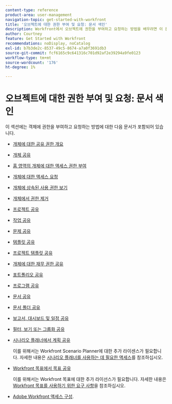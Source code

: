 ```yaml
---
content-type: reference
product-area: user-management
navigation-topic: get-started-with-workfront
title: '오브젝트에 대한 권한 부여 및 요청: 문서 색인'
description: Workfront에서 오브젝트에 권한을 부여하고 요청하는 방법을 배우려면 이 문서를 검토하십시오.
author: Courtney
feature: Get Started with Workfront
recommendations: noDisplay, noCatalog
exl-id: b7b3de2c-8537-49c5-8674-a7a0f3691db3
source-git-commit: fcf6165c9c641316c701d92af2e39294a9fe0123
workflow-type: tm+mt
source-wordcount: '176'
ht-degree: 1%

---
```


# 오브젝트에 대한 권한 부여 및 요청: 문서 색인

이 섹션에는 객체에 권한을 부여하고 요청하는 방법에 대한 다음 문서가 포함되어 있습니다.

* [개체에 대한 공유 권한 개요](../../workfront-basics/grant-and-request-access-to-objects/sharing-permissions-on-objects-overview.md)
* [개체 공유](../../workfront-basics/grant-and-request-access-to-objects/share-an-object.md)
* [홈 영역의 개체에 대한 액세스 권한 부여](../../workfront-basics/grant-and-request-access-to-objects/grant-access-home.md)
* [개체에 대한 액세스 요청](../../workfront-basics/grant-and-request-access-to-objects/request-access.md)
* [개체에 상속된 사용 권한 보기](../../workfront-basics/grant-and-request-access-to-objects/view-inherited-permissions-on-objects.md)
* [개체에서 권한 제거](../../workfront-basics/grant-and-request-access-to-objects/remove-permissions-from-objects.md)
* [프로젝트 공유](../../workfront-basics/grant-and-request-access-to-objects/share-a-project.md)
* [작업 공유](../../workfront-basics/grant-and-request-access-to-objects/share-a-task.md)
* [문제 공유](../../workfront-basics/grant-and-request-access-to-objects/share-an-issue.md)
* [템플릿 공유](../../workfront-basics/grant-and-request-access-to-objects/share-a-template.md)
* [프로젝트 템플릿 공유](../../manage-work/projects/create-and-manage-templates/share-project-template.md)
* [개체에 대한 재무 권한 공유](../../workfront-basics/grant-and-request-access-to-objects/share-financial-permissions-object.md)
* [포트폴리오 공유](../../workfront-basics/grant-and-request-access-to-objects/share-a-portfolio.md)
* [프로그램 공유](../../workfront-basics/grant-and-request-access-to-objects/share-a-program.md)
* [문서 공유](../../workfront-basics/grant-and-request-access-to-objects/document-permissions.md)
* [문서 폴더 공유](../../workfront-basics/grant-and-request-access-to-objects/share-a-document-folder.md)
* [보고서, 대시보드 및 일정 공유](../../workfront-basics/grant-and-request-access-to-objects/permissions-reports-dashboards-calendars.md)
* [필터, 보기 또는 그룹화 공유](../../reports-and-dashboards/reports/reporting-elements/share-filter-view-grouping.md)
* [시나리오 플래너에서 계획 공유](../../scenario-planner/share-a-plan.md)

  이를 위해서는 Workfront Scenario Planner에 대한 추가 라이센스가 필요합니다. 자세한 내용은 [시나리오 플래너를 사용하는 데 필요한 액세스](../../scenario-planner/access-needed-to-use-sp.md)를 참조하십시오.

* [Workfront 목표에서 목표 공유](../../workfront-goals/workfront-goals-settings/share-a-goal.md)

  이를 위해서는 Workfront 목표에 대한 추가 라이선스가 필요합니다. 자세한 내용은 [Workfront 목표를 사용하기 위한 요구 사항](../../workfront-goals/goal-management/access-needed-for-wf-goals.md)을 참조하십시오.

* [Adobe Workfront 액세스 구성](../../administration-and-setup/add-users/configure-and-grant-access/configure-access.md).
